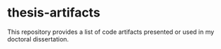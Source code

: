 # thesis-artifacts
This repository provides a list of code artifacts presented or used in my doctoral dissertation.
